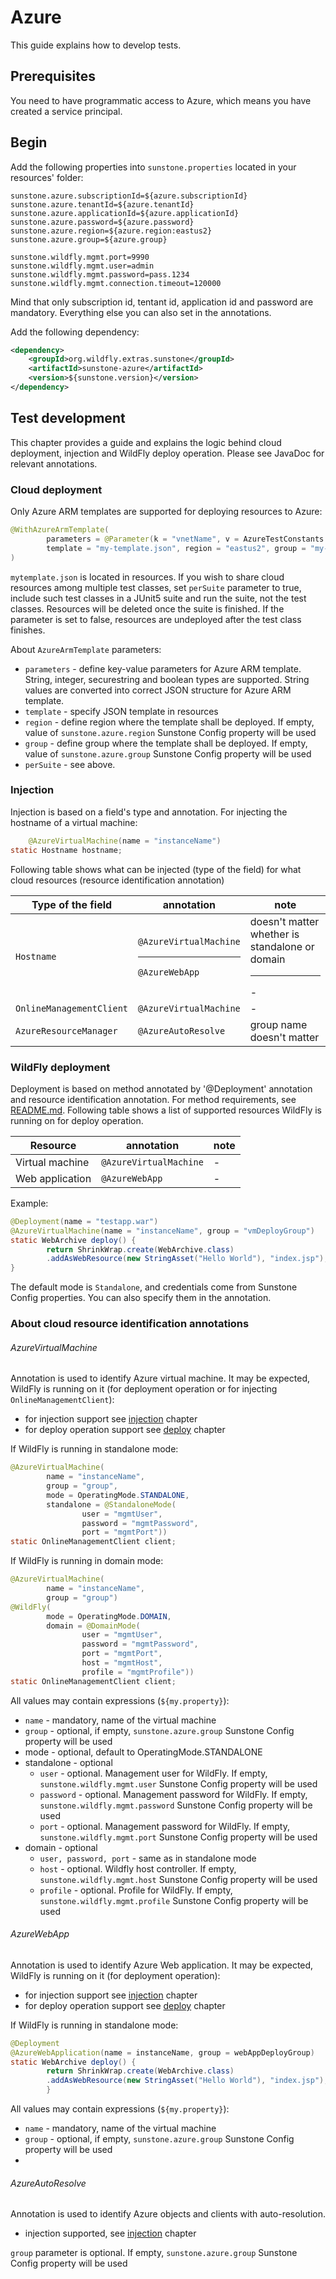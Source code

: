# Azure

This guide explains how to develop tests.

## Prerequisites

You need to have programmatic access to Azure, which means you have created a service principal.

## Begin

Add the following properties into `sunstone.properties` located in your resources' folder:

```properties
sunstone.azure.subscriptionId=${azure.subscriptionId}
sunstone.azure.tenantId=${azure.tenantId}
sunstone.azure.applicationId=${azure.applicationId}
sunstone.azure.password=${azure.password}
sunstone.azure.region=${azure.region:eastus2}
sunstone.azure.group=${azure.group}

sunstone.wildfly.mgmt.port=9990
sunstone.wildfly.mgmt.user=admin
sunstone.wildfly.mgmt.password=pass.1234
sunstone.wildfly.mgmt.connection.timeout=120000
```

Mind that only subscription id, tentant id, application id and password are mandatory. Everything else you can also set in the annotations.

Add the following dependency:

```xml
<dependency>
    <groupId>org.wildfly.extras.sunstone</groupId>
    <artifactId>sunstone-azure</artifactId>
    <version>${sunstone.version}</version>
</dependency>
```

## Test development

This chapter provides a guide and explains the logic behind cloud deployment, injection and WildFly deploy operation. Please see JavaDoc for relevant annotations.

### Cloud deployment

Only Azure ARM templates are supported for deploying resources to Azure:

```java
@WithAzureArmTemplate(
        parameters = @Parameter(k = "vnetName", v = AzureTestConstants.VNET_NAME_1),
        template = "my-template.json", region = "eastus2", group = "my-group"
)
```

`mytemplate.json` is located in resources. If you wish to share cloud resources among multiple test classes, set `perSuite` parameter to true, include such test classes in a JUnit5 suite and run the suite, not the test classes. Resources will be deleted once the suite is finished. If the parameter is set to false, resources are undeployed after the test class finishes.

About `AzureArmTemplate` parameters:
- `parameters` - define key-value parameters for Azure ARM template. String, integer, securestring and boolean types are supported. String values are converted into correct JSON structure for Azure ARM template.
- `template` - specify JSON template in resources
- `region` - define region where the template shall be deployed. If empty, value of `sunstone.azure.region` Sunstone Config property will be used
- `group` - define group where the template shall be deployed. If empty, value of `sunstone.azure.group` Sunstone Config property will be used
- `perSuite` - see above.

### Injection

Injection is based on a field's type and annotation. For injecting the hostname of a virtual machine:

```java
    @AzureVirtualMachine(name = "instanceName")
static Hostname hostname;
```

Following table shows what can be injected (type of the field) for what cloud resources (resource identification annotation)

| Type of the field        | annotation                                | note                                                   |
|--------------------------|-------------------------------------------|--------------------------------------------------------|
| `Hostname`               | `@AzureVirtualMachine`<hr/>`@AzureWebApp` | doesn't matter whether is standalone or domain <hr/> - |
| `OnlineManagementClient` | `@AzureVirtualMachine`                    | -                                                      |
| `AzureResourceManager`   | `@AzureAutoResolve`                       | group name doesn't matter                              |



### WildFly deployment

Deployment is based on method annotated by '@Deployment' annotation and resource identification annotation. For method requirements, see [README.md](README.md#wildfly-deployment). Following table shows a list of supported resources WildFly is running on for deploy operation.

| Resource          | annotation              | note |
|-------------------|-------------------------|------|
| Virtual machine   | `@AzureVirtualMachine`  | -    |
| Web application   | `@AzureWebApp`          | -    |

Example:
```java
@Deployment(name = "testapp.war")
@AzureVirtualMachine(name = "instanceName", group = "vmDeployGroup")
static WebArchive deploy() {
        return ShrinkWrap.create(WebArchive.class)
        .addAsWebResource(new StringAsset("Hello World"), "index.jsp");
}
```

The default mode is `Standalone`, and credentials come from Sunstone Config properties. You can also specify them in the annotation.

### About cloud resource identification annotations

###### AzureVirtualMachine
Annotation is used to identify Azure virtual machine. It may be expected, WildFly is running on it (for deployment operation or for injecting `OnlineManagementClient`):
- for injection support see [injection](Azure-README.md#injection) chapter
- for deploy operation support see [deploy](Azure-README.md#wildfly-deployment) chapter

If WildFly is running in standalone mode:
```java
@AzureVirtualMachine(
        name = "instanceName",
        group = "group",
        mode = OperatingMode.STANDALONE,
        standalone = @StandaloneMode(
                user = "mgmtUser",
                password = "mgmtPassword",
                port = "mgmtPort"))
static OnlineManagementClient client;
```

If WildFly is running in domain mode:
```java
@AzureVirtualMachine(
        name = "instanceName",
        group = "group")
@WildFly(
        mode = OperatingMode.DOMAIN,
        domain = @DomainMode(
                user = "mgmtUser",
                password = "mgmtPassword",
                port = "mgmtPort",
                host = "mgmtHost",
                profile = "mgmtProfile"))
static OnlineManagementClient client;
```

All values may contain expressions (`${my.property}`):
- `name` - mandatory, name of the virtual machine
- `group` - optional, if empty, `sunstone.azure.group` Sunstone Config property will be used
- mode - optional, default to OperatingMode.STANDALONE
- standalone - optional
  - `user` - optional. Management user for WildFly. If empty, `sunstone.wildfly.mgmt.user` Sunstone Config property will be used
  - `password` - optional. Management password for WildFly. If empty, `sunstone.wildfly.mgmt.password` Sunstone Config property will be used
  - `port` - optional. Management password for WildFly. If empty, `sunstone.wildfly.mgmt.port` Sunstone Config property will be used
- domain - optional
  - `user, password, port` - same as in standalone mode
  - `host` - optional. Wildfly host controller. If empty, `sunstone.wildfly.mgmt.host` Sunstone Config property will be used
  - `profile` - optional. Profile for WildFly. If empty, `sunstone.wildfly.mgmt.profile` Sunstone Config property will be used

###### AzureWebApp
Annotation is used to identify Azure Web application. It may be expected, WildFly is running on it (for deployment operation):
- for injection support see [injection](Azure-README.md#injection) chapter
- for deploy operation support see [deploy](Azure-README.md#wildfly-deployment) chapter

If WildFly is running in standalone mode:

```java
@Deployment
@AzureWebApplication(name = instanceName, group = webAppDeployGroup)
static WebArchive deploy() {
        return ShrinkWrap.create(WebArchive.class)
        .addAsWebResource(new StringAsset("Hello World"), "index.jsp");
        }
```

All values may contain expressions (`${my.property}`):
- `name` - mandatory, name of the virtual machine
- `group` - optional, if empty, `sunstone.azure.group` Sunstone Config property will be used
-

###### AzureAutoResolve
Annotation is used to identify Azure objects and clients with auto-resolution.
- injection supported, see [injection](Azure-README.md#wildfly-deployment) chapter

`group` parameter is optional. If empty, `sunstone.azure.group` Sunstone Config property will be used
